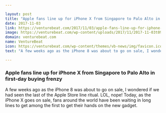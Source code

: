 ```yaml
---

layout: post
title: "Apple fans line up for iPhone X from Singapore to Palo Alto in first-day buying frenzy"
date: 2017-11-03
link: https://venturebeat.com/2017/11/03/apple-fans-line-up-for-iphone-x-from-singapore-to-palo-alto-in-first-day-buying-frenzy/
image: https://venturebeat.com/wp-content/uploads/2017/11/2017-11-03t091237z_1_lynxmpeda20jf_rtroptp_4_apple-iphone-britain.jpg?fit=780%2C518&strip=all
domain: venturebeat.com
name: VentureBeat
icon: https://venturebeat.com/wp-content/themes/vb-news/img/favicon.ico
text: "A few weeks ago as the iPhone 8 was about to go on sale, I wondered if we had seen the last of the Apple Store line ritual. LOL, nope! Today, as the iPhone X goes on sale, fans around the world have been waiting in long lines to get among the first to get their hands on the new gadget."

---
```


### Apple fans line up for iPhone X from Singapore to Palo Alto in first-day buying frenzy

A few weeks ago as the iPhone 8 was about to go on sale, I wondered if we had seen the last of the Apple Store line ritual. LOL, nope! Today, as the iPhone X goes on sale, fans around the world have been waiting in long lines to get among the first to get their hands on the new gadget.